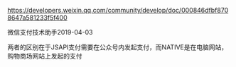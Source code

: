 https://developers.weixin.qq.com/community/develop/doc/000846dfbf8708647a581233f5f400



微信支付技术助手2019-04-03

两者的区别在于JSAPI支付需要在公众号内发起支付，而NATIVE是在电脑网站，购物商场网站上发起的支付